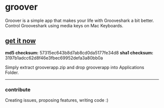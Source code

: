 # groover

Groover is a simple app that makes your life with Grooveshark a bit better.
Control Grooveshark using media keys on Mac Keyboards.

## [get it now](https://www.mediafire.com/download/fg1i4uetfunxg5h)

**md5 checksum:** 57315ec643b8d7ab8cd0da5177fe34d8
**sha1 checksum:** 3197b1adcc62d8f46e3fbec69952defa3a80bb0a

Simply extract grooverapp.zip and drop grooverapp into Applications Folder.


---

### contribute

Creating issues, proposing features, writing code :)
